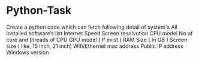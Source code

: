 # Python-Task
Create a python code which can fetch following detail of system's   All Installed software’s list Internet Speed Screen resolvution CPU model No of core and threads of CPU GPU model ( If exist ) RAM Size ( In GB ) Screen size ( like, 15 inch, 21 inch) Wifi/Ethernet mac address Public IP address Windows version
